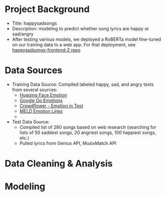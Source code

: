 # Project Background
- Title: happysadsongs
- Description: modeling to predict whether song lyrics are happy or sad/angry
- After testing various models, we deployed a RoBERTa model fine-tuned on our training data to a web app. For that deployment, see [happysadsongs-frontend-2 repo](../../happysadsongs-frontend-2) 

# Data Sources
- Training Data Source: 
  Compiled labeled happy, sad, and angry texts from several sources: 
    - [Hugging Face Emotion](https://github.com/huggingface/datasets/blob/master/datasets/emotion/README.md)
    - [Google Go Emotions](https://github.com/google-research/google-research/tree/master/goemotions)
    - [Crowdflower - Emotion in Text](https://data.world/crowdflower/sentiment-analysis-in-text)
    - [MELD Emotion Lines](https://affective-meld.github.io/)
    - 
- Test Data Source:
    - Compiled list of 260 songs based on web research (searching for lists of 50 saddest songs, 20 angriest songs, 100 happiest songs, etc.) 
    - Pulled lyrics from Genius API, MusixMatch API 

# Data Cleaning & Analysis

# Modeling


